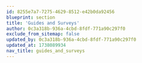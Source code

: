 ```yaml
---
id: 8255e7a7-7275-4629-8512-e42b0da92456
blueprint: section
title: 'Guides and Surveys'
author: 0c3a318b-936a-4cbd-8fdf-771a90c297f0
exclude_from_sitemap: false
updated_by: 0c3a318b-936a-4cbd-8fdf-771a90c297f0
updated_at: 1738089934
nav_title: guides_and_surveys
---
```

